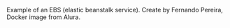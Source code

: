 Example of an EBS (elastic beanstalk service). 
Create by Fernando Pereira, Docker image from Alura. 